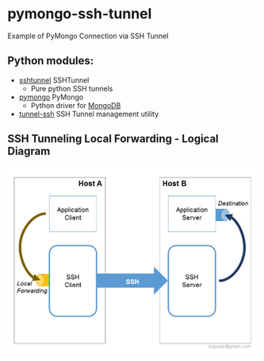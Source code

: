 # pymongo-ssh-tunnel

Example of PyMongo Connection via SSH Tunnel

## Python modules:
- [sshtunnel](https://pypi.org/project/sshtunnel/) SSHTunnel
  - Pure python SSH tunnels
- [pymongo](https://pypi.org/project/pymongo/) PyMongo
  - Python driver for [MongoDB](http://www.mongodb.org)
- [tunnel-ssh](https://www.npmjs.com/package/ssh-tunnel) SSH Tunnel management utility

## SSH Tunneling Local Forwarding - Logical Diagram
![alt SSH Tunneling - Local Forwarding](./ssh-tunneling-local-forwarding.jpg)